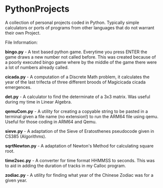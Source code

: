 # PythonProjects
A collection of personal projects coded in Python. Typically simple calculators or ports of programs from other languages that do not warrant their own Project.

File Information:

**bingo.py** - A text based python game. Everytime you press ENTER the game draws a new number not called before. This was created because of a poorly executed bingo game where by the middle of the game there were a lot of numbers already called.

**cicada.py** - A computation of a Discrete Math problem, it calculates the year of the last trifecta of three different broods of Magicicada cicada emergences.

**det.py** - A calculator to find the determinate of a 3x3 matrix. Was useful during my time in Linear Algebra.

**qemuCom.py** - A utility for creating a copyable string to be pasted in a terminal given a file name (no extension!) to run the ARM64 file using qemu. Useful for those coding in ARM64 and Qemu.

**sieve.py** - A adaptation of the Sieve of Eratosthenes pseudocode given in CS385 (Algorithms).

**sqrtNewton.py** - A adaptation of Newton's Method for calculating square root.

**time2sec.py** - A  converter for time format HHMMSS to seconds. This was to aid in adding the duration of tracks in my Calloc program.

**zodiac.py** - A utility for finding what year of the Chinese Zodiac was for a given year.
